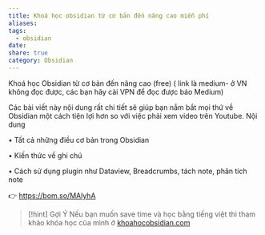 ```yaml
---
title: Khoá học obsidian từ cơ bản đến nâng cao miễn phí
aliases: 
tags:
  - obsidian
date: 
share: true
category: Obsidian
---
```

Khoá học Obsidian từ cơ bản đến nâng cao (free) ( link là medium- ở VN không đọc được, các bạn hãy cài VPN để đọc được báo Medium)

Các bài viết này nội dung rất chi tiết sẽ giúp bạn nắm bắt mọi thứ về Obsidian một cách tiện lợi hơn so với việc phải xem video trên Youtube.
Nội dung

•	Tất cả những điều cơ bản trong Obsidian

•	Kiến thức về ghi chú

•	Cách sử dụng plugin như Dataview, Breadcrumbs, tách note, phân tích note

👉️ https://bom.so/MAlyhA 


> [!hint] Gợi Ý
> Nếu bạn muốn save time và học bằng tiếng việt thì tham khảo khóa học của mình ở [khoahocobsidian.com](https://www.khoahocobsidian.com/khoa-hoc/01-dang-ky-obsidian-full/)

